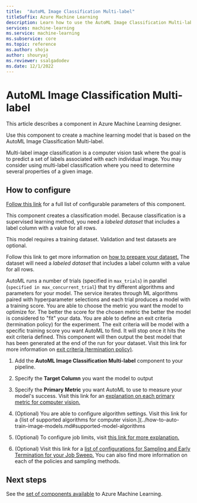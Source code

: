 ```yaml
---
title:  "AutoML Image Classification Multi-label"
titleSuffix: Azure Machine Learning
description: Learn how to use the AutoML Image Classification Multi-label component in Azure Machine Learning to create a classifier using ML Table data.
services: machine-learning
ms.service: machine-learning
ms.subservice: core
ms.topic: reference
ms.author: shoja
author: shouryaj
ms.reviewer: ssalgadodev
ms.date: 12/1/2022
---
```


# AutoML Image Classification Multi-label

This article describes a component in Azure Machine Learning designer.

Use this component to create a machine learning model that is based on the AutoML Image Classification Multi-label.

Multi-label image classification is a computer vision task where the goal is to predict a set of labels associated with each individual image. You may consider using multi-label classification where you need to determine several properties of a given image.

## How to configure 

[Follow this link](/azure/machine-learning/reference-automl-images-cli-multilabel-classification) for a full list of configurable parameters of this component.

This component creates a classification model. Because classification is a supervised learning method, you need a *labeled dataset* that includes a label column with a value for all rows.

This model requires a training dataset. Validation and test datasets are optional. 

Follow this link to get more information on [how to prepare your dataset.](../how-to-prepare-datasets-for-automl-images.md) The dataset will need a *labeled dataset* that includes a label column with a value for all rows.

AutoML runs a number of trials (specified in `max_trials`) in parallel (`specified in max_concurrent_trial`) that try different algorithms and parameters for your model. The service iterates through ML algorithms paired with hyperparameter selections and each trial produces a model with a training score. You are able to choose the metric you want the model to optimize for. The better the score for the chosen metric the better the model is considered to "fit" your data. You are able to define an exit criteria (termination policy) for the experiment. The exit criteria will be model with a specific training score you want AutoML to find. It will stop once it hits the exit criteria defined. This component will then output the best model that has been generated at the end of the run for your dataset. Visit this link for more information on [exit criteria (termination policy)](/azure/machine-learning/how-to-auto-train-image-models#early-termination-policies).

1.  Add the **AutoML Image Classification Multi-label** component to your pipeline.

1.  Specify the **Target Column** you want the model to output 

1. Specify the **Primary Metric** you want AutoML to use to measure your model's success. Visit this link for an [explanation on each primary metric for computer vision.](../how-to-auto-train-image-models.md#primary-metric)

1. (Optional) You are able to configure algorithm settings. Visit this link for a {list of supported algorithms for computer vision.](../how-to-auto-train-image-models.md#supported-model-algorithms

1. (Optional) To configure job limits, visit [this link for more explanation.](../how-to-auto-train-image-models.md#job-limits)

1. (Optional) Visit this link for a [list of configurations for Sampling and Early Termination for your Job Sweep.](../how-to-auto-train-image-models.md#sampling-methods-for-the-sweep) You can also find more information on each of the policies and sampling methods. 

## Next steps

See the [set of components available](../component-reference/component-reference.md) to Azure Machine Learning. 
